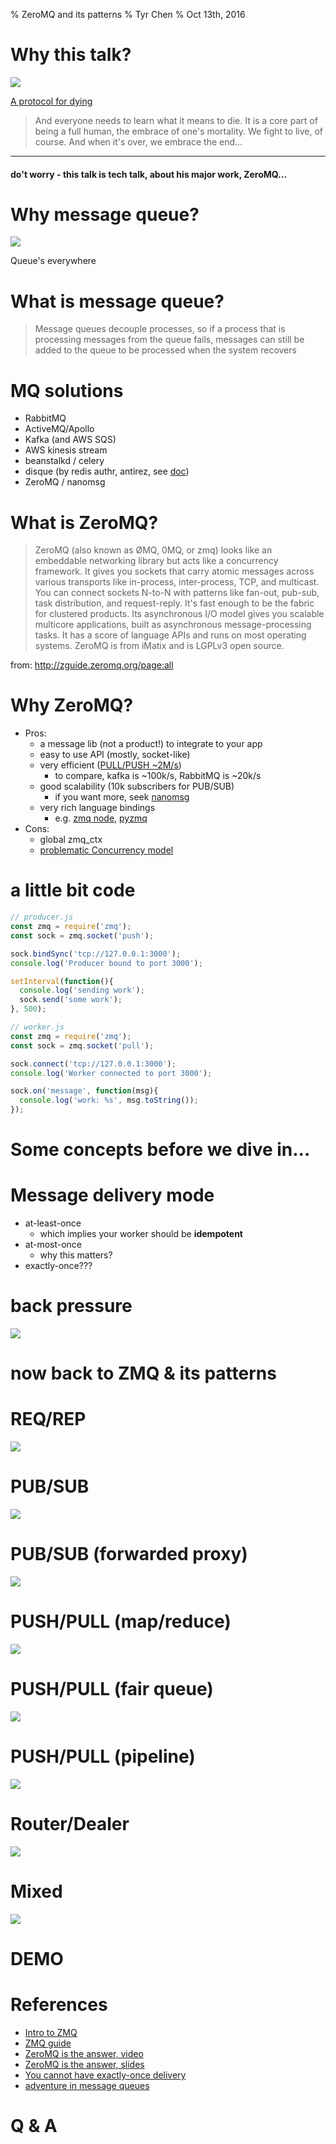 % ZeroMQ and its patterns
% Tyr Chen
% Oct 13th, 2016

# Why this talk?

![](assets/images/pieter.jpg)

[A protocol for dying](http://hintjens.com/blog:115)

> And everyone needs to learn what it means to die. It is a core part of being a full human, the embrace of one's mortality. We fight to live, of course. And when it's over, we embrace the end...



----

#### do't worry - this talk is tech talk, about his major work, ZeroMQ...

# Why message queue?

![](assets/images/costco.jpg)

Queue's everywhere

# What is message queue?

> Message queues decouple processes, so if a process that is processing messages from the queue fails, messages can still be added to the queue to be processed when the system recovers

# MQ solutions

* RabbitMQ
* ActiveMQ/Apollo
* Kafka (and AWS SQS)
* AWS kinesis stream
* beanstalkd / celery
* disque (by redis authr, antirez, see [doc](http://antirez.com/news/88))
* ZeroMQ / nanomsg

# What is ZeroMQ?

> ZeroMQ (also known as ØMQ, 0MQ, or zmq) looks like an embeddable networking library but acts like a concurrency framework. It gives you sockets that carry atomic messages across various transports like in-process, inter-process, TCP, and multicast. You can connect sockets N-to-N with patterns like fan-out, pub-sub, task distribution, and request-reply. It's fast enough to be the fabric for clustered products. Its asynchronous I/O model gives you scalable multicore applications, built as asynchronous message-processing tasks. It has a score of language APIs and runs on most operating systems. ZeroMQ is from iMatix and is LGPLv3 open source.

from: http://zguide.zeromq.org/page:all

# Why ZeroMQ?

* Pros:
    * a message lib (not a product!) to integrate to your app
    * easy to use API (mostly, socket-like)
    * very efficient ([PULL/PUSH ~2M/s](https://github.com/zeromq/jeromq/wiki/Performance))
        * to compare, kafka is ~100k/s, RabbitMQ is ~20k/s
    * good scalability (10k subscribers for PUB/SUB)
        * if you want more, seek [nanomsg](http://nanomsg.org/)
    * very rich language bindings
        * e.g. [zmq node](https://github.com/JustinTulloss/zeromq.node), [pyzmq](https://github.com/zeromq/pyzmq)
* Cons:
    * global zmq_ctx
    * [problematic Concurrency model](http://zeromq.org/whitepapers:architecture)

# a little bit code

```javascript
// producer.js
const zmq = require('zmq');
const sock = zmq.socket('push');

sock.bindSync('tcp://127.0.0.1:3000');
console.log('Producer bound to port 3000');

setInterval(function(){
  console.log('sending work');
  sock.send('some work');
}, 500);

// worker.js
const zmq = require('zmq');
const sock = zmq.socket('pull');

sock.connect('tcp://127.0.0.1:3000');
console.log('Worker connected to port 3000');

sock.on('message', function(msg){
  console.log('work: %s', msg.toString());
});
```

# Some concepts before we dive in...

# Message delivery mode

* at-least-once
    * which implies your worker should be __idempotent__
* at-most-once
    * why this matters?
* exactly-once???

# back pressure

![](assets/images/bp.png)

# now back to ZMQ & its patterns

# REQ/REP

![](assets/images/zmq/req.png)


# PUB/SUB

![](assets/images/zmq/pubsub.png)

# PUB/SUB (forwarded proxy)

![](assets/images/zmq/proxy.png)

# PUSH/PULL (map/reduce)

![](assets/images/zmq/push.png)

# PUSH/PULL (fair queue)

![](assets/images/zmq/push1.png)

# PUSH/PULL (pipeline)

![](assets/images/zmq/pipeline.png)

# Router/Dealer

![](assets/images/zmq/router-dealer.png)

# Mixed

![](assets/images/zmq/mixed.png)

# DEMO

# References

* [Intro to ZMQ](http://www.slideshare.net/pieterh/overview-of-zeromq)
* [ZMQ guide](http://zguide.zeromq.org/page:all)
* [ZeroMQ is the answer, video](https://www.youtube.com/watch?v=v6AGUeZOVSU)
* [ZeroMQ is the answer, slides](http://www.slideshare.net/IanBarber/zeromq-is-the-answer)
* [You cannot have exactly-once delivery](http://bravenewgeek.com/you-cannot-have-exactly-once-delivery/)
* [adventure in message queues](http://antirez.com/news/88)

# Q & A
